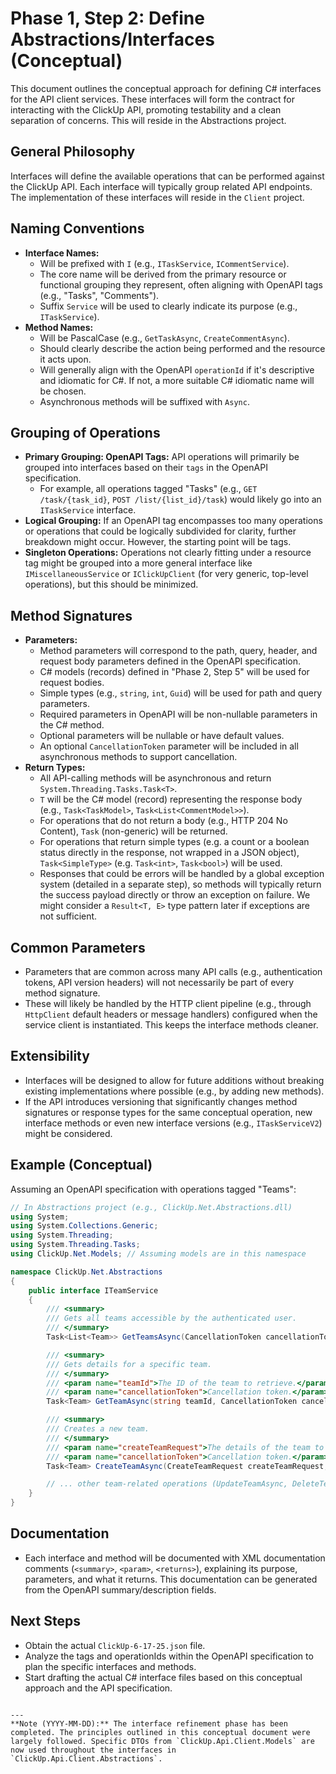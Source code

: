 # Phase 1, Step 2: Define Abstractions/Interfaces (Conceptual)

This document outlines the conceptual approach for defining C# interfaces for the API client services. These interfaces will form the contract for interacting with the ClickUp API, promoting testability and a clean separation of concerns. This will reside in the Abstractions project.

## General Philosophy

Interfaces will define the available operations that can be performed against the ClickUp API. Each interface will typically group related API endpoints. The implementation of these interfaces will reside in the `Client` project.

## Naming Conventions

- **Interface Names:**
    - Will be prefixed with `I` (e.g., `ITaskService`, `ICommentService`).
    - The core name will be derived from the primary resource or functional grouping they represent, often aligning with OpenAPI tags (e.g., "Tasks", "Comments").
    - Suffix `Service` will be used to clearly indicate its purpose (e.g., `ITaskService`).
- **Method Names:**
    - Will be PascalCase (e.g., `GetTaskAsync`, `CreateCommentAsync`).
    - Should clearly describe the action being performed and the resource it acts upon.
    - Will generally align with the OpenAPI `operationId` if it's descriptive and idiomatic for C#. If not, a more suitable C# idiomatic name will be chosen.
    - Asynchronous methods will be suffixed with `Async`.

## Grouping of Operations

- **Primary Grouping: OpenAPI Tags:** API operations will primarily be grouped into interfaces based on their `tags` in the OpenAPI specification.
    - For example, all operations tagged "Tasks" (e.g., `GET /task/{task_id}`, `POST /list/{list_id}/task`) would likely go into an `ITaskService` interface.
- **Logical Grouping:** If an OpenAPI tag encompasses too many operations or operations that could be logically subdivided for clarity, further breakdown might occur. However, the starting point will be tags.
- **Singleton Operations:** Operations not clearly fitting under a resource tag might be grouped into a more general interface like `IMiscellaneousService` or `IClickUpClient` (for very generic, top-level operations), but this should be minimized.

## Method Signatures

- **Parameters:**
    - Method parameters will correspond to the path, query, header, and request body parameters defined in the OpenAPI specification.
    - C# models (records) defined in "Phase 2, Step 5" will be used for request bodies.
    - Simple types (e.g., `string`, `int`, `Guid`) will be used for path and query parameters.
    - Required parameters in OpenAPI will be non-nullable parameters in the C# method.
    - Optional parameters will be nullable or have default values.
    - An optional `CancellationToken` parameter will be included in all asynchronous methods to support cancellation.
- **Return Types:**
    - All API-calling methods will be asynchronous and return `System.Threading.Tasks.Task<T>`.
    - `T` will be the C# model (record) representing the response body (e.g., `Task<TaskModel>`, `Task<List<CommentModel>>`).
    - For operations that do not return a body (e.g., HTTP 204 No Content), `Task` (non-generic) will be returned.
    - For operations that return simple types (e.g. a count or a boolean status directly in the response, not wrapped in a JSON object), `Task<SimpleType>` (e.g. `Task<int>`, `Task<bool>`) will be used.
    - Responses that could be errors will be handled by a global exception system (detailed in a separate step), so methods will typically return the success payload directly or throw an exception on failure. We might consider a `Result<T, E>` type pattern later if exceptions are not sufficient.

## Common Parameters

- Parameters that are common across many API calls (e.g., authentication tokens, API version headers) will not necessarily be part of every method signature.
- These will likely be handled by the HTTP client pipeline (e.g., through `HttpClient` default headers or message handlers) configured when the service client is instantiated. This keeps the interface methods cleaner.

## Extensibility

- Interfaces will be designed to allow for future additions without breaking existing implementations where possible (e.g., by adding new methods).
- If the API introduces versioning that significantly changes method signatures or response types for the same conceptual operation, new interface methods or even new interface versions (e.g., `ITaskServiceV2`) might be considered.

## Example (Conceptual)

Assuming an OpenAPI specification with operations tagged "Teams":

```csharp
// In Abstractions project (e.g., ClickUp.Net.Abstractions.dll)
using System;
using System.Collections.Generic;
using System.Threading;
using System.Threading.Tasks;
using ClickUp.Net.Models; // Assuming models are in this namespace

namespace ClickUp.Net.Abstractions
{
    public interface ITeamService
    {
        /// <summary>
        /// Gets all teams accessible by the authenticated user.
        /// </summary>
        Task<List<Team>> GetTeamsAsync(CancellationToken cancellationToken = default);

        /// <summary>
        /// Gets details for a specific team.
        /// </summary>
        /// <param name="teamId">The ID of the team to retrieve.</param>
        /// <param name="cancellationToken">Cancellation token.</param>
        Task<Team> GetTeamAsync(string teamId, CancellationToken cancellationToken = default);

        /// <summary>
        /// Creates a new team.
        /// </summary>
        /// <param name="createTeamRequest">The details of the team to create.</param>
        /// <param name="cancellationToken">Cancellation token.</param>
        Task<Team> CreateTeamAsync(CreateTeamRequest createTeamRequest, CancellationToken cancellationToken = default);

        // ... other team-related operations (UpdateTeamAsync, DeleteTeamAsync, etc.)
    }
}
```

## Documentation

- Each interface and method will be documented with XML documentation comments (`<summary>`, `<param>`, `<returns>`), explaining its purpose, parameters, and what it returns. This documentation can be generated from the OpenAPI summary/description fields.

## Next Steps

- Obtain the actual `ClickUp-6-17-25.json` file.
- Analyze the tags and operationIds within the OpenAPI specification to plan the specific interfaces and methods.
- Start drafting the actual C# interface files based on this conceptual approach and the API specification.
```

---
**Note (YYYY-MM-DD):** The interface refinement phase has been completed. The principles outlined in this conceptual document were largely followed. Specific DTOs from `ClickUp.Api.Client.Models` are now used throughout the interfaces in `ClickUp.Api.Client.Abstractions`.
